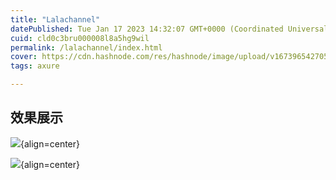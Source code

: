 ```yaml
---
title: "Lalachannel"
datePublished: Tue Jan 17 2023 14:32:07 GMT+0000 (Coordinated Universal Time)
cuid: cld0c3bru000008l8a5hg9wil
permalink: /lalachannel/index.html
cover: https://cdn.hashnode.com/res/hashnode/image/upload/v1673965427056/dddc56b1-f855-4c2c-80bb-dfa5c0fa1917.jpeg
tags: axure

---
```


## 效果展示

![](https://cdn.hashnode.com/res/hashnode/image/upload/v1673965825490/51027f5a-2853-440f-82e6-a0717500ed51.png){align=center}

![](https://cdn.hashnode.com/res/hashnode/image/upload/v1673965848017/8c2a86e5-9e6b-4672-aa77-f082d86635df.png){align=center}